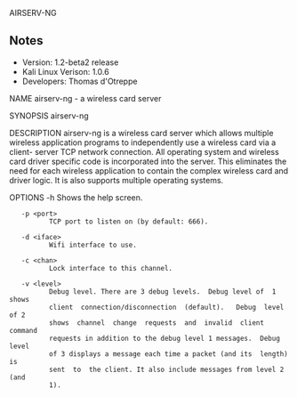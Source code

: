 AIRSERV-NG

Notes
-------

 * Version: 1.2-beta2 release  
 * Kali Linux Verison: 1.0.6  
 * Developers: Thomas d'Otreppe

NAME
       airserv-ng - a wireless card server

SYNOPSIS
       airserv-ng <options>

DESCRIPTION
       airserv-ng  is  a  wireless  card server which allows multiple wireless
       application programs to independently use a wireless card via a client-
       server  TCP  network connection. All operating system and wireless card
       driver specific code is incorporated into the server.  This  eliminates
       the  need for each wireless application to contain the complex wireless
       card and driver logic. It is also supports multiple operating systems.

OPTIONS
       -h     Shows the help screen.

       -p <port>
              TCP port to listen on (by default: 666).

       -d <iface>
              Wifi interface to use.

       -c <chan>
              Lock interface to this channel.

       -v <level>
              Debug level. There are 3 debug levels.  Debug level of  1  shows
              client  connection/disconnection  (default).   Debug  level of 2
              shows  channel  change  requests  and  invalid  client   command
              requests in addition to the debug level 1 messages.  Debug level
              of 3 displays a message each time a packet (and its  length)  is
              sent  to  the client. It also include messages from level 2 (and
              1).